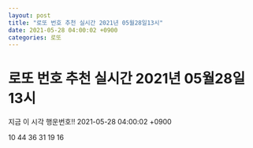 ```yaml
---
layout: post
title: "로또 번호 추천 실시간 2021년 05월28일13시"
date: 2021-05-28 04:00:02 +0900
categories: 로또
---
```


# 로또 번호 추천 실시간 2021년 05월28일13시

지금 이 시각 행운번호!! 2021-05-28 04:00:02 +0900

 10  44  36  31  19  16 

